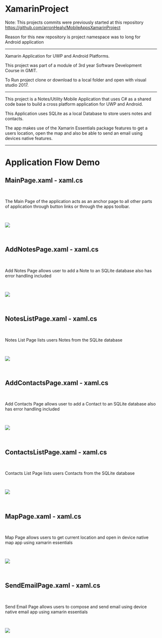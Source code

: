 # XamarinProject

Note: This projects commits were previously started at this repository https://github.com/arronHealy/MobileAppsXamarinProject

Reason for this new repository is project namespace was to long for Android application

---------------------------------------------------------------------------------------------------

Xamarin Application for UWP and Android Platforms.

This project was part of a module of 3rd year Software Development Course in GMIT.

To Run project clone or download to a local folder and open with visual studio 2017.

--------------------------------------------------------------------------------------

This project is a Notes/Utility Mobile Application that uses C# as a shared code base to build a cross platform application for UWP and Android.

This Application uses SQLite as a local Database to store users notes and contacts.

The app makes use of the Xamarin Essentials package features to get a users location, open the map and also be able to send an email using devices native features.

<hr />

# Application Flow Demo

## MainPage.xaml - xaml.cs

<br />

The Main Page of the application acts as an anchor page to all other parts of application through button links or through the apps toolbar.

<br />

![](xamarinImages/MainPage.PNG)

<br />

## AddNotesPage.xaml - xaml.cs

<br />

Add Notes Page allows user to add a Note to an SQLite database also has error handling included

<br />

![](xamarinImages/AddNotesPage.PNG)

<br />

## NotesListPage.xaml - xaml.cs

<br />

Notes List Page lists users Notes from the SQLite database

<br />

![](xamarinImages/NotesListPage.PNG)

<br />

## AddContactsPage.xaml - xaml.cs

<br />

Add Contacts Page allows user to add a Contact to an SQLite database also has error handling included

<br />

![](xamarinImages/AddContactsPage.PNG)

<br />

## ContactsListPage.xaml - xaml.cs

<br />

Contacts List Page lists users Contacts from the SQLite database

<br />

![](xamarinImages/ContactsListPage.PNG)

<br />

## MapPage.xaml - xaml.cs

<br />

Map Page allows users to get current location and open in device native map app using xamarin essentials

<br />

![](xamarinImages/MapPage.PNG)

<br />

## SendEmailPage.xaml - xaml.cs

<br />

Send Email Page allows users to compose and send email using device native email app using xamarin essentials

<br />

![](xamarinImages/SendEmailPage.PNG)


